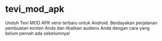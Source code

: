 # tevi_mod_apk
Unduh Tevi MOD APK versi terbaru untuk Android. Berdayakan perjalanan pembuatan konten Anda dan libatkan audiens Anda dengan cara yang belum pernah ada sebelumnya!
